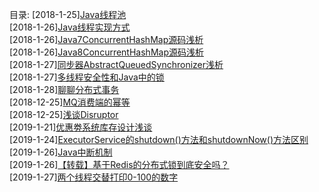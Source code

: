 目录:
[2018-1-25][Java线程池](backend/foundation/java线程池.md)   
[2018-1-26][Java线程实现方式](backend/foundation/java线程实现方式.md)   
[2018-1-26][Java7ConcurrentHashMap源码浅析](backend/foundation/java7ConcurrentHashMap源码浅析.md)   
[2018-1-26][Java8ConcurrentHashMap源码浅析](backend/foundation/java8ConcurrentHashMap源码浅析.md)   
[2018-1-27][同步器AbstractQueuedSynchronizer浅析](backend/foundation/同步器AbstractQueuedSynchronizer浅析.md)   
[2018-1-27][多线程安全性和Java中的锁](backend/foundation/lock.md)   
[2018-1-28][聊聊分布式事务](backend/foundation/聊聊分布式事务.md)   
[2018-12-25][MQ消费端的幂等](biz/idempotent.md)    
[2018-12-25][浅谈Disruptor](backend/performance/disruptor_brief.md)    
[2019-1-21][优惠劵系统库存设计浅谈](biz/stock.md)    
[2019-1-24][ExecutorService的shutdown()方法和shutdownNow()方法区别](backend/foundation/executorservice.md)   
[2019-1-26][Java中断机制](backend/foundation/threadinterrupt.md)   
[2019-1-26][【转载】基于Redis的分布式锁到底安全吗？](backend/foundation/基于Redis的分布式锁到底安全吗.md)   
[2019-1-27][两个线程交替打印0-100的数字](backend/repo/AlternativePrinter.md)   